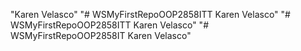 "Karen Velasco" 
"# WSMyFirstRepoOOP2858ITT Karen Velasco" 
"# WSMyFirstRepoOOP2858ITT Karen Velasco" 
"# WSMyFirstRepoOOP2858IT Karen Velasco" 
